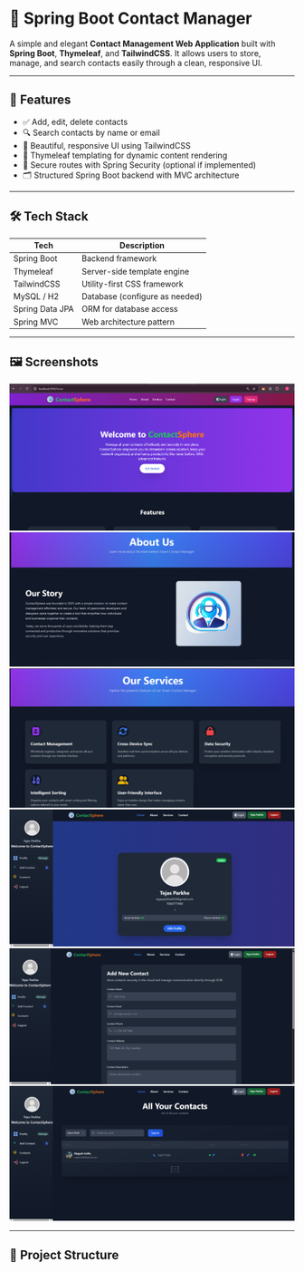 # 📇 Spring Boot Contact Manager

A simple and elegant **Contact Management Web Application** built with **Spring Boot**, **Thymeleaf**, and **TailwindCSS**. It allows users to store, manage, and search contacts easily through a clean, responsive UI.

---

## 🚀 Features

- ✅ Add, edit, delete contacts
- 🔍 Search contacts by name or email
- 🎨 Beautiful, responsive UI using TailwindCSS
- 🌿 Thymeleaf templating for dynamic content rendering
- 🔐 Secure routes with Spring Security (optional if implemented)
- 🗂️ Structured Spring Boot backend with MVC architecture

---

## 🛠 Tech Stack

| Tech         | Description                  |
|--------------|------------------------------|
| Spring Boot  | Backend framework            |
| Thymeleaf    | Server-side template engine  |
| TailwindCSS  | Utility-first CSS framework  |
| MySQL / H2   | Database (configure as needed) |
| Spring Data JPA | ORM for database access  |
| Spring MVC   | Web architecture pattern     |

---

## 🖼️ Screenshots

![image alt](https://github.com/TejasParkhe-47/ContactSphere2/blob/main/scmshots1.png?raw=true)
![image alt](https://github.com/TejasParkhe-47/ContactSphere2/blob/main/scmpic2.png?raw=true)
![image alt](https://github.com/TejasParkhe-47/ContactSphere2/blob/main/scmpic3.png?raw=true)
![image alt](https://github.com/TejasParkhe-47/ContactSphere2/blob/main/scmpic4.png?raw=true)
![image alt](https://github.com/TejasParkhe-47/ContactSphere2/blob/main/scmpic5.png?raw=true)
![image alt](https://github.com/TejasParkhe-47/ContactSphere2/blob/main/scmpic6.png?raw=true)


---

## 📂 Project Structure

